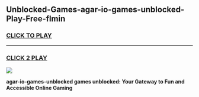 
## Unblocked-Games-agar-io-games-unblocked-Play-Free-flmin
<h3>
<a href="https://premium76.site?title=agar-io-games-unblocked&ref=20A">CLICK TO PLAY</a></h3>
<hr>

<h3>
<a href="https://premium76.site?title=agar-io-games-unblocked&ref=20A">CLICK 2 PLAY</a>
  
</h3>

<a href="https://premium76.site?title=agar-io-games-unblocked&ref=20A"><img src="https://clearcache.store/games.png"></a>


**agar-io-games-unblocked games unblocked: Your Gateway to Fun and Accessible Online Gaming**
